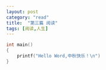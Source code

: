 ```yaml
---
layout: post
category: "read"
title:  "第三篇 阅读"
tags: [阅读,人生]
---
```


```C
int main()
{
	printf("Hello Word,中秋快乐！\n")
}
```